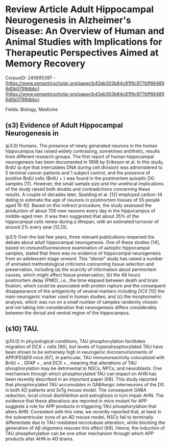 # Review Article Adult Hippocampal Neurogenesis in Alzheimer's Disease: An Overview of Human and Animal Studies with Implications for Therapeutic Perspectives Aimed at Memory Recovery

CorpusID: 245995397 - [https://www.semanticscholar.org/paper/b43eb303b84c81f9c977bff664896d0b0799dbbc](https://www.semanticscholar.org/paper/b43eb303b84c81f9c977bff664896d0b0799dbbc)

Fields: Biology, Medicine

## (s3) Evidence of Adult Hippocampal Neurogenesis in
(p3.0) Humans. The presence of newly generated neurons in the human hippocampus has raised widely contrasting, sometimes antithetic, results from different research groups. The first report of human hippocampal neurogenesis has been documented in 1998 by Eriksson et al. In this study, BrdU (a dye that intercalates DNA during cell division) was administered to 5 terminal cancer patients and 1 subject control, and the presence of positive BrdU cells (BrdU + ) was found in the postmortem autoptic DG samples [11]. However, the small sample size and the unethical implications of the study raised both doubts and contradictions concerning these results. A couple of decades later, Spalding et al. [12] employed carbon-14 dating to estimate the age of neurons in postmortem tissues of 55 people aged 15-92. Based on this indirect procedure, the study assessed the production of about 700 new neurons every day in the hippocampus of middle-aged men. It was then suggested that about 35% of the hippocampal cells renew during a lifespan, with an estimated turnover of around 2% every year [12,13].

(p3.1) Over the last few years, three relevant publications reopened the debate about adult hippocampal neurogenesis. One of these studies [14], based on immunofluorescence examination of autoptic hippocampal samples, stated that there was no evidence of hippocampal neurogenesis from an adolescent stage onward. This "denial" study has raised a number of animated methodological criticisms concerning tissue selection and preservation, including (a) the scarcity of information about perimortem causes, which might affect tissue preservation; (b) the 48 hours postmortem delay (PMD), i.e., the time elapsed between death and brain fixation, which could be associated with protein rupture and the consequent disappearance of the antigenicity of several markers including DCX [15] the main neurogenic marker used in human studies; and (c) the morphometric analysis, which was run on a small number of samples randomly chosen and not taking into consideration that neurogenesis differs considerably between the dorsal and ventral region of the hippocampus.
## (s10) TAU.
(p10.0) In physiological conditions, TAU phosphorylation facilitates migration of DCX + cells [66], but levels of hyperphosphorylated TAU have been shown to be extremely high in neurogenic microenvironments of APP/PS1ΔΕ9 mice [67]. In particular, TAU immunoreactivity colocalized with BrdU + , GFAP + , and DCX + , meaning that alterations of TAU phosphorylation may be detrimental to NSCs, NPCs, and neuroblasts. One mechanism through which phosphorylated TAU can impact on AHN has been recently described in an important paper [68]. This study reported that phosphorylated TAU accumulates in GABAergic interneurons of the DG in both AD patients and 3xTg mouse model. The consequent GABA reduction, local circuit disinhibition and astrogliosis in turn impair AHN. The evidence that these alterations are reported in mice mutant for APP suggests a role for APP products in triggering TAU phosphorylation that alters AHN. Consistent with this view, we recently reported that, at least in the subventricular zone of an AD mouse model, NSCs fail to terminally differentiate due to TAU-mediated microtubule alteration, while blocking the generation of Aβ oligomers rescues this effect [69]. Hence, the induction of TAU phosphorylation can be one other mechanism through which APP products alter AHN in AD brains.
